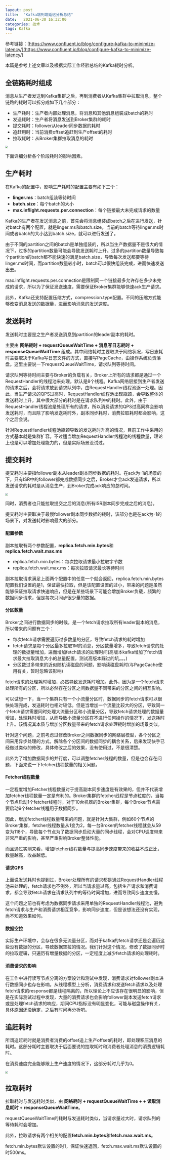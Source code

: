 ```yaml
---
layout: post
title:  "Kafka端到端延迟分析总结"
date:   2021-06-30 16:32:00
categories: 技术
tags: Kafka
---
```

参考链接：[https://www.confluent.io/blog/configure-kafka-to-minimize-latency/](https://www.confluent.io/blog/configure-kafka-to-minimize-latency/)

本篇是参考上述文章以及根据实际工作经验总结的Kafka耗时分析。

## 全链路耗时组成

消息从生产者发送到Kafka集群之后，再到消费者从Kafka集群中拉取消息，整个链路的耗时可以拆分成如下几个部分：

- 生产耗时：生产者内部处理消息，将消息和其他消息组装成batch的耗时
- 发送耗时：生产者将消息发送到Broker集群的耗时
- 提交耗时：follower从leader同步数据的耗时
- 追赶用时：当前消费offset追赶到生产offset的耗时
- 拉取耗时：从Broker集群拉取消息的耗时

<img src="/assets/kafka/kafkaLatency01.png" style="zoom:50%" />

下面详细分析各个阶段耗时的影响因素。

## 生产耗时

在Kafka的配置中，影响生产耗时的配置主要有如下三个：

- **linger.ms**：batch组装等待时间
- **batch.size**：每个batch的大小
- **max.inflight.requests.per.connection**：每个链接最大未完成请求的数量

Kafka的生产者在发送消息之前，首先会将消息组装成batch之后在进行发送，针对batch有两个配置，就是linger.ms和batch.size，当前的batch等待linger.ms时间或者batch的大小达到batch.size，就可以进行发送了。

由于不同的partition之间的batch是单独组装的，所以当生产数据量不是很大的情况下，过多的partition数量可能会导致发送耗时上升。过多的partition数量导致每个partition的batch都不能快速的满足batch.size，导致每次发送都要等待linger.ms时间，而partition数量较小时，batch可以很快组装完成，进而快速发送出去。

max.inflight.requests.per.connection是限制同一个链接最多允许存在多少未完成的请求，所以为了保证发送速度，需要保证Broker集群能够快速ack生产请求。

此外，Kafka还支持配置压缩方式，compression.type配置。不同的压缩方式能够改变消息发送的数据量，进而影响消息的发送速度。

## 发送耗时

发送耗时主要是之生产者发送消息到partition的leader副本的耗时。

主要由 **网络耗时 + requestQueueWaitTime + 消息写日志耗时 + responseQueueWaitTime** 组成。其中网络耗时主要取决于网络状况，写日志耗时主要取决于Kafka写日志文件的方式，直接写PageCache，由操作系统负责落盘。这里主要说一下requestQueueWaitTime，请求队列等待时间。

请求队列等待时间主要与Broker的负载有关，Broker上所有的请求都是通过一个RequestHandler的线程池来处理，默认是8个线程。Kafka网络层接到生产者发送的请求之后，会将请求放到请求队列中，由RequestHandler线程池逐一处理。因此，当生产请求的QPS过高时，RequestHandler线程池出现瓶颈，会导致整体的发送耗时上升，其中很大部分的耗时是在请求队列中的耗时。此外，由于RequestHandler线程池是处理所有的请求，所以消费请求的QPS过高同样会影响发送耗时，而且除了影响发送耗时外，副本同步耗时，消费拉取耗时都会影响，这个之后会说。

针对RequestHandler线程池瓶颈导致的发送耗时升高的情况，目前工作中采用的方式基本就是集群扩容。不过适当增加RequestHandler线程池的线程数量，理论上也是可以增加处理能力的，但是实际场景没试过。

## 提交耗时

提交耗时主要指follower副本从leader副本同步数据的耗时。在ack为-1的场景的下，只有ISR中的follower都完成数据同步之后，Broker才会ack发送请求，所以发送请求的耗时是从消息生产，到Broker完成ack响应的总时间。

<img src="/assets/kafka/kafkaLatency02.png" style="zoom:50%" />

同时，消费者也只能拉取提交之后的消息(所有ISR副本同步完成之后的消息)。

提交耗时主要取决于最慢follower副本同步数据的耗时，该部分也是在ack为-1的场景下，对发送耗时影响最大的部分。

#### 配置参数

副本拉取有两个参数配置，**replica.fetch.min.bytes**和**replica.fetch.wait.max.ms**

- replica.fetch.min.bytes：每次拉取请求最小拉取字节数
- replica.fetch.wait.max.ms：每次拉取请求最长等待时间

副本拉取请求满足上面两个配置中的任意一个就会返回，replica.fetch.min.bytes配置我们设置的是1，保证最快拉取，但是该配置设置的过小，带来的问题是虽然能够保证拉取请求快速响应，但是在某些场景下可能会增加Broker负载，频繁的数据同步请求，但是每次只同步很少量的数据。

#### 分区数量

Broker之间进行数据同步的时候，是一个fetch请求拉取所有leader副本的消息，所以带来的问题有三个：

- 每次fetch请求需要遍历过多数量的分区，导致fetch请求的耗时增加
- fetch请求是每个分区最多拉取1M的消息，分区数量增多，导致fetch请求的处理的数据量增加，进而增加fetch请求的处理时间(高版本kafka增加了fetch请求最大拉取消息大小的总量配置，测试高版本踩过的坑。。。)
- 分区数过多带来的近似随机读磁盘的问题，影响读磁盘耗时(与PageCache使用有关，暂时忽略该影响)

fetch请求的处理耗时增加，必然导致发送耗时增加。此外，因为是一个fetch请求处理所有的分区，所以必然存在分区之间数据量不同带来的分区之间的相互影响。

可以试想一下，当一个集群只有一个小流量分区时，数据同步的fetch请求可以很快处理完成，发送耗时也相对较低。但是当增加一个流量比较大的分区，导致同一个fetch请求需要同时处理大流量分区和小流量分区，导致fetch请求处理的数据量增加，处理耗时增加，从而导致小流量分区在不进行任何操作的情况下，发送耗时上升。该情况其本质与增加分区数量带来的fetch请求处理耗时增加的场景类似。

针对这个问题，之前考虑过修改Broker之间数据同步的网络层模型，各个分区之间采用异步处理的方式，解除各个分区间的数据同步的耦合关系，后来发现快手已经做过类似的修改，具体修改之后的效果，没有使用过，不是很清楚。

此外为了增加数据同步的并行度，可以调整fetcher线程的数量，但是也会存在问题，下面来说一下fetcher线程数量的相关问题。

#### Fetcher线程数量

一定程度增加Fetcher线程数量对于提高副本同步速度是有效果的，但并不代表增加fetcher线程数量一定是有利的。Broker集群的fetcher线程是节点粒度的，当每个节点启动1个fetcher线程时，对于10台机器的Broker集群，每个Broker节点需要启动9个fetcher线程用于数据同步。

因此，增加fetcher线程数量带来的问题，就是针对大集群，例如60个节点的Broker集群，fetcher线程数量从1变为2，每一台Broker的fetcher线程就会从59变为118个，导致每个节点为了数据同步启动大量的同步线程，会对CPU调度带来非常严重的影响，甚至严重影响Broker整体性能。

而且通过实测来看，增加fetcher线程数量与提高同步速度带来的收益不成正比，数量越高，收益越低。

#### 请求QPS

上面说发送耗时也提到过，Broker处理所有的请求都是通过RequestHandler线程池来处理的，fetch请求也不例外，所以当请求量过高，包括生产请求和消费请求，都会导致fetch请求在请求队列中的等待时间增加，进而导致同步速度变慢。

这个问题之前也有考虑为数据同步请求采用单独的RequestHandler线程池，避免fetch请求与生产和消费请求相互竞争，影响同步速度，但是该想法还没有实现，尚不知道效果如何。

#### 数据空拉

实际生产环境中，会存在很多无流量分区，而对于kafka的fetch请求还是会遍历这些没有数据的分区，导致数据空拉的情况。我们针对这个情况，修改了数据同步时的拉取逻辑，只遍历有增量数据的分区，一定程度上减少fetch请求的处理耗时。

#### 消费请求的影响

在工作中进行读写节点分离的方案设计和测试中发现，消费请求对follower副本进行数据同步也存在影响。从线程模型上分析，消费请求和发送fetch请求以及处理fetch请求的response都是线程隔离的，所以理论上不应该存在很明显的影响，但是在实际测试过程中发现，大量的消费请求也会影响follower副本发送fetch请求或是处理fetch请求的响应，期间CPU指标没有明显变化，可能与磁盘操作有关，具体原因还没确定，之后有时间再分析吧。

## 追赶耗时

所谓追赶耗时就是消费者消费的offset追上生产offset的耗时，即处理积压消息的耗时。这部分耗时主要取决于后面要说的拉取耗时和消费者处理消息的消费逻辑耗时。

在消费速度完全能够跟上生产速度的情况下，这部分耗时几乎为0。

<img src="/assets/kafka/kafkaLatency03.png" style="zoom:50%" />

## 拉取耗时

拉取耗时与发送耗时类似，由 **网络耗时 +   requestQueueWaitTime + + 读取消息耗时 + responseQueueWaitTime**。

requestQueueWaitTime的耗时与发送耗时类似，当请求量过大时，请求队列的等待耗时会增加。

此外，拉取请求有两个相关的配置**fetch.min.bytes**和**fetch.max.wait.ms**。

fetch.min.bytes默认设置的时1，保证快速返回，fetch.max.wait.ms默认设置的时500ms。